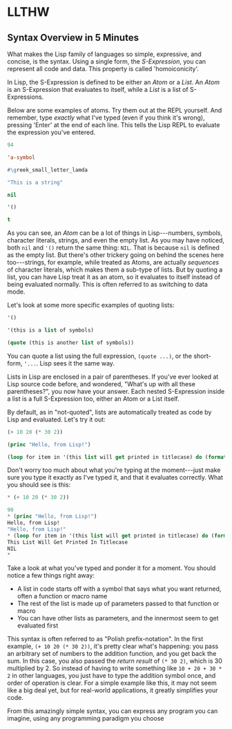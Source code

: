 LLTHW
=====

Syntax Overview in 5 Minutes
----------------------------

What makes the Lisp family of languages so simple, expressive, and concise, is the syntax.  Using a single form, the *S-Expression*, you can represent all code and data.  This property is called 'homoiconicity'.

In Lisp, the S-Expression is defined to be either an *Atom* or a *List*.  An *Atom* is an S-Expression that evaluates to itself, while a *List* is a list of S-Expressions.

Below are some examples of atoms.  Try them out at the REPL yourself.  And remember, type *exactly* what I've typed (even if you think it's wrong), pressing 'Enter' at the end of each line.  This tells the Lisp REPL to evaluate the expression you've entered.

```lisp
94

'a-symbol

#\greek_small_letter_lamda

"This is a string"

nil

'()

t
```

As you can see, an *Atom* can be a lot of things in Lisp---numbers, symbols, character literals, strings, and even the empty list.  As you may have noticed, both `nil` and `'()` return the same thing: `NIL`.  That is because `nil` is defined as the empty list.  But there's other trickery going on behind the scenes here too---strings, for example, while treated as Atoms, are actually *sequences* of character literals, which makes them a sub-type of lists.  But by quoting a list, you can have Lisp treat it as an atom, so it evaluates to itself instead of being evaluated normally.  This is often referred to as switching to data mode.

Let's look at some more specific examples of quoting lists:

```lisp
'()

'(this is a list of symbols)

(quote (this is another list of symbols))
```

You can quote a list using the full expression, `(quote ...)`, or the short-form, `'...`.  Lisp sees it the same way.

Lists in Lisp are enclosed in a pair of parentheses.  If you've ever looked at Lisp source code before, and wondered, "What's up with all these parentheses?", you now have your answer.  Each nested S-Expression inside a list is a full S-Expression too, either an Atom or a List itself.

By default, as in "not-quoted", lists are automatically treated as code by Lisp and evaluated.  Let's try it out:

```lisp
(+ 10 20 (* 30 2))

(princ "Hello, from Lisp!")

(loop for item in '(this list will get printed in titlecase) do (format t "~@(~A~) " item))
```

Don't worry too much about what you're typing at the moment---just make sure you type it exactly as I've typed it, and that it evaluates correctly.  What you should see is this:

```lisp
* (+ 10 20 (* 30 2))

90
* (princ "Hello, from Lisp!")
Hello, from Lisp!
"Hello, from Lisp!"
* (loop for item in '(this list will get printed in titlecase) do (format t "~@(~A~) " item))
This List Will Get Printed In Titlecase 
NIL
* 
```

Take a look at what you've typed and ponder it for a moment.  You should notice a few things right away:

* A list in code starts off with a symbol that says what you want returned, often a function or macro name
* The rest of the list is made up of parameters passed to that function or macro
* You can have other lists as parameters, and the innermost seem to get evaluated first

This syntax is often referred to as "Polish prefix-notation".  In the first example, `(+ 10 20 (* 30 2))`, it's pretty clear what's happening: you pass an arbitrary set of numbers to the addition function, and you get back the sum.  In this case, you also passed the *return result* of `(* 30 2)`, which is 30 multiplied by 2.  So instead of having to write something like `10 + 20 + 30 * 2` in other languages, you just have to type the addition symbol once, and order of operation is clear.  For a simple example like this, it may not seem like a big deal yet, but for real-world applications, it greatly simplifies your code.

From this amazingly simple syntax, you can express any program you can imagine, using any programming paradigm you choose
